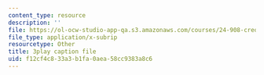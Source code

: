 ```yaml
---
content_type: resource
description: ''
file: https://ol-ocw-studio-app-qa.s3.amazonaws.com/courses/24-908-creole-language-and-caribbean-identities-spring-2017/f12cf4c833a3b1fa0aea58cc9383a8c6_MT3LjjdODHA.srt
file_type: application/x-subrip
resourcetype: Other
title: 3play caption file
uid: f12cf4c8-33a3-b1fa-0aea-58cc9383a8c6
---
```


